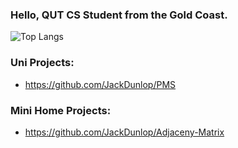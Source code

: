 ### Hello, QUT CS Student from the Gold Coast.

![Top Langs](https://github-readme-stats.vercel.app/api/top-langs/?username=JackDunlop&layout=compact)


### Uni Projects:
- https://github.com/JackDunlop/PMS

### Mini Home Projects:
- https://github.com/JackDunlop/Adjaceny-Matrix
